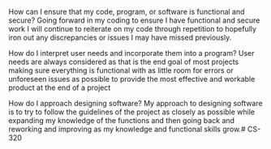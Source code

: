 How can I ensure that my code, program, or software is functional and secure?
Going forward in my coding to ensure I have functional and secure work I will continue to reiterate on my code through repetition to hopefully iron out any discrepancies or issues I may have missed previously.

How do I interpret user needs and incorporate them into a program?
User needs are always considered as that is the end goal of most projects making sure everything is functional with as little room for errors or unforeseen issues as possible to provide the most effective and workable product at the end of a project

How do I approach designing software?
My approach to designing software is to try to follow the guidelines of the project as closely as possible while expanding my knowledge of the functions and then going back and reworking and improving as my knowledge and functional skills grow.# CS-320
